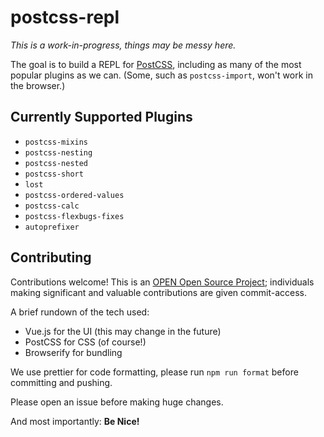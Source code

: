 # postcss-repl

_This is a work-in-progress, things may be messy here._

The goal is to build a REPL for [PostCSS](http://postcss.org/), including as many of the most popular plugins as we can. (Some, such as `postcss-import`, won't work in the browser.)

## Currently Supported Plugins

* `postcss-mixins`
* `postcss-nesting`
* `postcss-nested`
* `postcss-short`
* `lost`
* `postcss-ordered-values`
* `postcss-calc`
* `postcss-flexbugs-fixes`
* `autoprefixer`

## Contributing

Contributions welcome! This is an [OPEN Open Source Project](http://openopensource.org/); individuals making significant and valuable contributions are given commit-access.

A brief rundown of the tech used:

* Vue.js for the UI (this may change in the future)
* PostCSS for CSS (of course!)
* Browserify for bundling

We use prettier for code formatting, please run `npm run format` before committing and pushing.

Please open an issue before making huge changes.

And most importantly: **Be Nice!**
